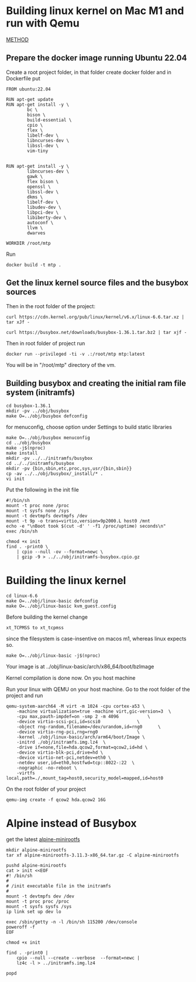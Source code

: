 # Building linux kernel on Mac M1 and run with Qemu
[METHOD](https://mgalgs.io/2021/03/23/how-to-build-a-custom-linux-kernel-for-qemu-using-docker.html)

## Prepare the docker image running Ubuntu 22.04

Create a root project folder, in that folder create docker folder and in Dockerfile put
```
FROM ubuntu:22.04

RUN apt-get update
RUN apt-get install -y \
        bc \
        bison \
        build-essential \
        cpio \
        flex \
        libelf-dev \
        libncurses-dev \
        libssl-dev \
        vim-tiny 


RUN apt-get install -y \
        libncurses-dev \
        gawk \
        flex bison \
        openssl \
        libssl-dev \
        dkms \
        libelf-dev \
        libudev-dev \
        libpci-dev \
        libiberty-dev \
        autoconf \
        llvm \
        dwarves 

WORKDIR /root/mtp

```

Run 
```
docker build -t mtp .
```


## Get the linux kernel source files and the busybox sources

Then in the root folder of the project:

```
curl https://cdn.kernel.org/pub/linux/kernel/v6.x/linux-6.6.tar.xz | tar xJf -

curl https://busybox.net/downloads/busybox-1.36.1.tar.bz2 | tar xjf -
```


Then in root folder of project run
```
docker run --privileged -ti -v .:/root/mtp mtp:latest
```

You will be in "/root/mtp" directory of the vm.

## Building busybox and creating the initial ram file system (initramfs)

```
cd busybox-1.36.1
mkdir -pv ../obj/busybox
make O=../obj/busybox defconfig
```

for menuconfig, choose option under Settings to build static libraries

```
make O=../obj/busybox menuconfig
cd ../obj/busybox
make -j$(nproc)
make install
mkdir -pv ../../initramfs/busybox
cd ../../initramfs/busybox
mkdir -pv {bin,sbin,etc,proc,sys,usr/{bin,sbin}}
cp -av ../../obj/busybox/_install/* .
vi init
```
Put the following in the init file
```
#!/bin/sh
mount -t proc none /proc
mount -t sysfs none /sys
mount -t devtmpfs devtmpfs /dev
mount -t 9p -o trans=virtio,version=9p2000.L host0 /mnt
echo -e "\nBoot took $(cut -d' ' -f1 /proc/uptime) seconds\n"
exec /bin/sh

```

```
chmod +x init
find . -print0 \
    | cpio --null -ov --format=newc \
    | gzip -9 > ../../obj/initramfs-busybox.cpio.gz
```


# Building the linux kernel

```
cd linux-6.6
make O=../obj/linux-basic defconfig
make O=../obj/linux-basic kvm_guest.config
```


Before building the kernel change
```
xt_TCPMSS to xt_tcpmss
```
since the filesystem is case-insentive on macos m1, whereas linux expects so.

```
make O=../obj/linux-basic -j$(nproc)     
```

Your image is at ../obj/linux-basic/arch/x86_64/boot/bzImage

Kernel compilation is done now. On you host machine 

Run your linux with QEMU on your host machine. Go to the root folder of the project and run
```
qemu-system-aarch64 -M virt -m 1024 -cpu cortex-a53 \
    -machine virtualization=true -machine virt,gic-version=3  \
    -cpu max,pauth-impdef=on -smp 2 -m 4096           \
    -device virtio-scsi-pci,id=scsi0              \
    -object rng-random,filename=/dev/urandom,id=rng0      \
    -device virtio-rng-pci,rng=rng0               \
    -kernel ./obj/linux-basic/arch/arm64/boot/Image \
    -initrd ./obj/initramfs.img.lz4  \
    -drive if=none,file=hda.qcow2,format=qcow2,id=hd \
    -device virtio-blk-pci,drive=hd \
    -device virtio-net-pci,netdev=eth0 \
    -netdev user,id=eth0,hostfwd=tcp::8022-:22  \
    -nographic -no-reboot \
    -virtfs local,path=./,mount_tag=host0,security_model=mapped,id=host0  
```

On the root folder of your project 
```
qemu-img create -f qcow2 hda.qcow2 16G
```

# Alpine instead of Busybox

get the latest [alpine-minirootfs](https://alpinelinux.org/downloads/)

```
mkdir alpine-minirootfs
tar xf alpine-minirootfs-3.11.3-x86_64.tar.gz -C alpine-minirootfs

pushd alpine-minirootfs
cat > init <<EOF
#! /bin/sh
#
# /init executable file in the initramfs 
#
mount -t devtmpfs dev /dev
mount -t proc proc /proc
mount -t sysfs sysfs /sys
ip link set up dev lo

exec /sbin/getty -n -l /bin/sh 115200 /dev/console
poweroff -f
EOF

chmod +x init

find . -print0 |
    cpio --null --create --verbose  --format=newc |
    lz4c -l > ../initramfs.img.lz4

popd
```
